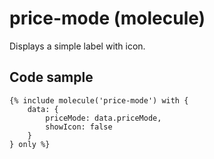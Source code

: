 # price-mode (molecule)

Displays a simple label with icon.

## Code sample

```
{% include molecule('price-mode') with {
    data: {
        priceMode: data.priceMode,
        showIcon: false
    }
} only %}
```
